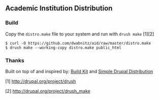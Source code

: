 ## Academic Institution Distribution

### Build

Copy the `distro.make` file to your system and run with `drush make` [1][2]

    $ curl -O https://github.com/dwabnitz/aid/raw/master/distro.make
    $ drush make --working-copy distro.make public_html


### Thanks

Built on top of and inspired by: 
[Build Kit](http://drupal.org/project/buildkit) 
and 
[Simple Drupal Distribution](http://github.com/sprice/simple)


[1] http://drupal.org/project/drush

[2] http://drupal.org/project/drush_make
